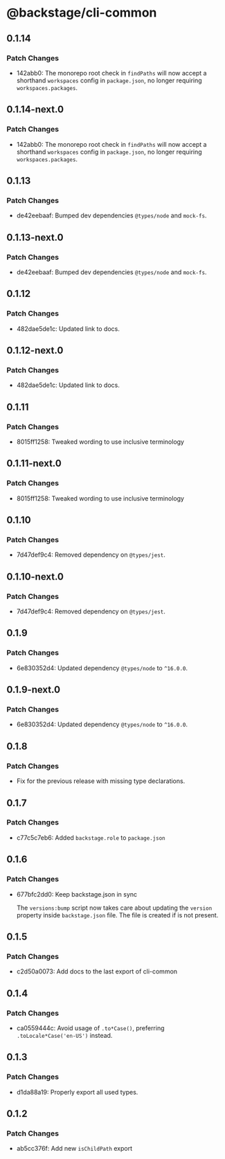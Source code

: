# @backstage/cli-common

## 0.1.14

### Patch Changes

- 142abb0: The monorepo root check in `findPaths` will now accept a shorthand `workspaces` config in `package.json`, no longer requiring `workspaces.packages`.

## 0.1.14-next.0

### Patch Changes

- 142abb0: The monorepo root check in `findPaths` will now accept a shorthand `workspaces` config in `package.json`, no longer requiring `workspaces.packages`.

## 0.1.13

### Patch Changes

- de42eebaaf: Bumped dev dependencies `@types/node` and `mock-fs`.

## 0.1.13-next.0

### Patch Changes

- de42eebaaf: Bumped dev dependencies `@types/node` and `mock-fs`.

## 0.1.12

### Patch Changes

- 482dae5de1c: Updated link to docs.

## 0.1.12-next.0

### Patch Changes

- 482dae5de1c: Updated link to docs.

## 0.1.11

### Patch Changes

- 8015ff1258: Tweaked wording to use inclusive terminology

## 0.1.11-next.0

### Patch Changes

- 8015ff1258: Tweaked wording to use inclusive terminology

## 0.1.10

### Patch Changes

- 7d47def9c4: Removed dependency on `@types/jest`.

## 0.1.10-next.0

### Patch Changes

- 7d47def9c4: Removed dependency on `@types/jest`.

## 0.1.9

### Patch Changes

- 6e830352d4: Updated dependency `@types/node` to `^16.0.0`.

## 0.1.9-next.0

### Patch Changes

- 6e830352d4: Updated dependency `@types/node` to `^16.0.0`.

## 0.1.8

### Patch Changes

- Fix for the previous release with missing type declarations.

## 0.1.7

### Patch Changes

- c77c5c7eb6: Added `backstage.role` to `package.json`

## 0.1.6

### Patch Changes

- 677bfc2dd0: Keep backstage.json in sync

  The `versions:bump` script now takes care about updating the `version` property inside `backstage.json` file. The file is created if is not present.

## 0.1.5

### Patch Changes

- c2d50a0073: Add docs to the last export of cli-common

## 0.1.4

### Patch Changes

- ca0559444c: Avoid usage of `.to*Case()`, preferring `.toLocale*Case('en-US')` instead.

## 0.1.3

### Patch Changes

- d1da88a19: Properly export all used types.

## 0.1.2

### Patch Changes

- ab5cc376f: Add new `isChildPath` export
